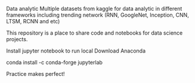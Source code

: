 Data analytic
Multiple datasets from kaggle for data analytic in different frameworks including trending network (RNN, GoogleNet, Inception, CNN, LTSM, RCNN and etc)


This repository is a place to share code and notebooks for data science projects.

Install jupyter notebook to run local
Download Anaconda

conda install -c conda-forge jupyterlab

Practice makes perfect!

